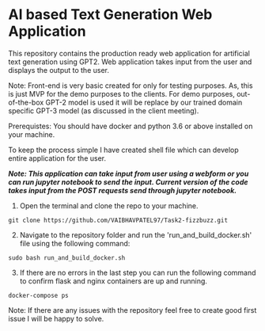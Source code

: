 # AI based Text Generation Web Application

This repository contains the production ready web application for artificial text generation using GPT2. Web application takes input from the user and displays the output to the user.

Note: Front-end is very basic created for only for testing purposes. As, this is just MVP for the demo purposes to the clients. For demo purposes, out-of-the-box GPT-2 model is used it will be replace by our trained domain specific GPT-3 model (as discussed in the client meeting).

Prerequistes: You should have docker and python 3.6 or above installed on your machine.
 
To keep the process simple I have created shell file which can develop entire application for the user.

***Note: This application can take input from user using a webform or you can run jupyter notebook to send the input. Current version of the code takes input from the POST requests send through jupyter notebook.***

1. Open the terminal and clone the repo to your machine.
```
git clone https://github.com/VAIBHAVPATEL97/Task2-fizzbuzz.git
```
2. Navigate to the repository folder and run the 'run_and_build_docker.sh' file using the following command:
```
sudo bash run_and_build_docker.sh 
```
3. If there are no errors in the last step you can run the following command to confirm flask and nginx containers are up and running.
```
docker-compose ps
```

Note: If there are any issues with the repository feel free to create good first issue I will be happy to solve. 

